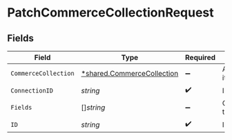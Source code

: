 # PatchCommerceCollectionRequest


## Fields

| Field                                                                          | Type                                                                           | Required                                                                       | Description                                                                    |
| ------------------------------------------------------------------------------ | ------------------------------------------------------------------------------ | ------------------------------------------------------------------------------ | ------------------------------------------------------------------------------ |
| `CommerceCollection`                                                           | [*shared.CommerceCollection](../../../pkg/models/shared/commercecollection.md) | :heavy_minus_sign:                                                             | A collection of items/products/services                                        |
| `ConnectionID`                                                                 | *string*                                                                       | :heavy_check_mark:                                                             | ID of the connection                                                           |
| `Fields`                                                                       | []*string*                                                                     | :heavy_minus_sign:                                                             | Comma-delimited fields to return                                               |
| `ID`                                                                           | *string*                                                                       | :heavy_check_mark:                                                             | ID of the Collection                                                           |